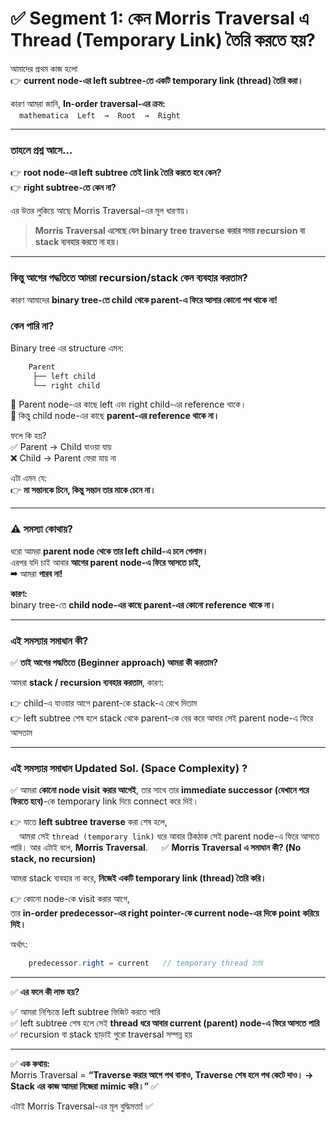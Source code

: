 
# ✅ **Segment 1: কেন Morris Traversal এ Thread (Temporary Link) তৈরি করতে হয়?**

আমাদের প্রথম কাজ হলো  
👉 **current node-এর left subtree-তে একটি temporary link (thread) তৈরি করা।**

কারণ আমরা জানি, **In-order traversal-এর ক্রম:**  
 ```mathematica
 Left  →  Root  →  Right
 ```

---

### তাহলে প্রশ্ন আসে…

👉 **root node-এর left subtree তেই link তৈরি করতে হবে কেন?**  
👉 **right subtree-তে কেন না?**

এর উত্তর লুকিয়ে আছে Morris Traversal-এর মূল ধারণায়।  
>**Morris Traversal এসেছে যেন binary tree traverse করার সময় recursion বা stack ব্যবহার করতে না হয়।**

---

### কিন্তু আগের পদ্ধতিতে আমরা recursion/stack কেন ব্যবহার করতাম?

কারণ আমাদের **binary tree-তে child থেকে parent-এ ফিরে আসার কোনো পথ থাকে না!**

### কেন পারি না?

Binary tree এর structure এমন:
```css 
	Parent
	 ├── left child
	 └── right child
```

🔹 Parent node-এর কাছে left এবং right child-এর reference থাকে।  
🔹 কিন্তু child node-এর কাছে **parent-এর reference থাকে না।**

ফলে কি হয়?  
✅ Parent → Child যাওয়া যায়  
❌ Child → Parent ফেরা যায় না

এটা এমন যে:  
👉 **মা সন্তানকে চিনে, কিন্তু সন্তান তার মাকে চেনে না।**

--- 
### ⚠️ **সমস্যা কোথায়?**

ধরো আমরা **parent node থেকে তার left child-এ চলে গেলাম।**  
এরপর যদি চাই আবার **আগের parent node-এ ফিরে আসতে চাই,**  
➡ আমরা **পারব না!**

**কারণ:**  
binary tree-তে **child node-এর কাছে parent-এর কোনো reference থাকে না।**

---
### এই সমস্যার সমাধান কী?

✅ **তাই আগের পদ্ধতিতে (Beginner approach) আমরা কী করতাম?**

আমরা **stack / recursion ব্যবহার করতাম**, কারণ:

👉 child-এ যাওয়ার আগে parent-কে stack-এ রেখে দিতাম  
👉 left subtree শেষ হলে stack থেকে parent-কে বের করে আবার সেই parent node-এ ফিরে আসতাম

---
### এই সমস্যার সমাধান Updated Sol. (Space Complexity) ?
✅ আমরা **কোনো node visit করার আগেই**, তার সাথে তার **immediate successor (যেখানে পরে ফিরতে হবে)**-কে temporary link দিয়ে connect করে দিই।

👉 যাতে **left subtree traverse** করা শেষ হলে,  
 আমরা সেই `thread (temporary link)` ধরে আবার ঠিকঠাক সেই parent node-এ ফিরে আসতে পারি। আর এটাই  বলে, **Morris Traversal**.
 
✅ **Morris Traversal এ সমাধান কী? (No stack, no recursion)**

আমরা stack ব্যবহার না করে, **নিজেই একটি temporary link (thread) তৈরি করি।**

👉 কোনো node-কে visit করার আগে,  
তার **in-order predecessor-এর right pointer-কে current node-এর দিকে point করিয়ে দিই।**

অর্থাৎ:

```java
	predecessor.right = current   // temporary thread তৈরি 
```

---

✅ **এর ফলে কী লাভ হয়?**

✅ আমরা নিশ্চিন্তে left subtree ভিজিট করতে পারি  
✅ left subtree শেষ হলে সেই **thread ধরে আবার current (parent) node-এ ফিরে আসতে পারি**  
✅ recursion বা stack ছাড়াই পুরো traversal সম্পন্ন হয়

---

✅ **এক কথায়:**  
Morris Traversal = **“Traverse করার আগে পথ বানাও, Traverse শেষ হলে পথ কেটে দাও।  → Stack এর কাজ আমরা নিজেরা mimic করি।”** ✅

এটাই Morris Traversal-এর মূল বুদ্ধিমত্তা! ✅

